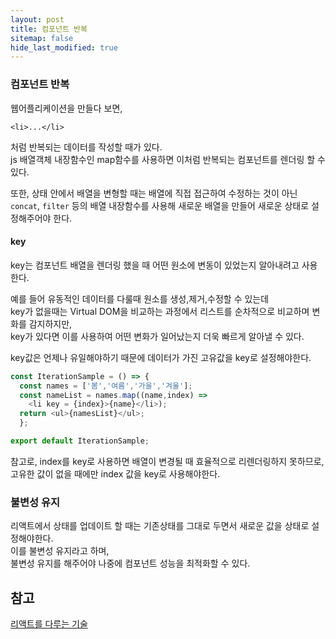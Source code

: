 ```yaml
---
layout: post
title: 컴포넌트 반복
sitemap: false
hide_last_modified: true
---
```


### 컴포넌트 반복

웹어플리케이션을 만들다 보면,  
~~~
<li>...</li>
~~~ 
처럼 반복되는 데이터를 작성할 때가 있다.  
js 배열객체 내장함수인 map함수를 사용하면 이처럼 반복되는 컴포넌트를 렌더링 할 수 있다.

또한, 상태 안에서 배열을 변형할 때는 배열에 직접 접근하여 수정하는 것이 아닌  
`concat`, `filter` 등의 배열 내장함수를 사용해 새로운 배열을 만들어 새로운 상태로 설정해주어야 한다.


#### key

key는 컴포넌트 배열을 렌더링 했을 때 어떤 원소에 변동이 있었는지 알아내려고 사용한다.

예를 들어 유동적인 데이터를 다룰때 원소를 생성,제거,수정할 수 있는데  
key가 없을때는 Virtual DOM을 비교하는 과정에서 리스트를 순차적으로 비교하며 변화를 감지하지만,  
key가 있다면 이를 사용하여 어떤 변화가 일어났는지 더욱 빠르게 알아낼 수 있다.  

key값은 언제나 유일해야하기 때문에 데이터가 가진 고유값을 key로 설정해야한다.

~~~js
const IterationSample = () => {
  const names = ['봄','여름','가을','겨울'];
  const nameList = names.map((name,index) => 
    <li key = {index}>{name}</li>);
  return <ul>{namesList}</ul>;
  };

export default IterationSample;
~~~

참고로, index를 key로 사용하면 배열이 변경될 때 효율적으로 리렌더링하지 못하므로,  
고유한 값이 없을 때에만 index 값을 key로 사용해야한다.

### 불변성 유지
리액트에서 상태를 업데이트 할 때는 기존상태를 그대로 두면서 새로운 값을 상태로 설정해야한다.  
이를 불변성 유지라고 하며,  
불변성 유지를 해주어야 나중에 컴포넌트 성능을 최적화할 수 있다.


## 참고
[리액트를 다루는 기술](http://www.kyobobook.co.kr/product/detailViewKor.laf?mallGb=KOR&ejkGb=KOR&barcode=9791160508796)
